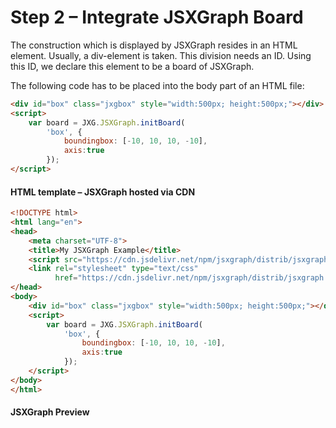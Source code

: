 # Step 2 – Integrate JSXGraph Board  

The construction which is displayed by JSXGraph resides in an HTML element. Usually, a div-element is taken.
This division needs an ID. Using this ID, we declare this element to be a board of JSXGraph.

The following code has to be placed into the body part of an HTML file:

```html
<div id="box" class="jxgbox" style="width:500px; height:500px;"></div>
<script>
    var board = JXG.JSXGraph.initBoard(
        'box', {
            boundingbox: [-10, 10, 10, -10],
            axis:true
        });
</script>
```

#### HTML template – JSXGraph hosted via CDN

```html
<!DOCTYPE html>
<html lang="en">
<head>
    <meta charset="UTF-8">
    <title>My JSXGraph Example</title>
    <script src="https://cdn.jsdelivr.net/npm/jsxgraph/distrib/jsxgraphcore.js"></script>
    <link rel="stylesheet" type="text/css"
          href="https://cdn.jsdelivr.net/npm/jsxgraph/distrib/jsxgraph.css">
</head>
<body>
    <div id="box" class="jxgbox" style="width:500px; height:500px;"></div>
    <script>
        var board = JXG.JSXGraph.initBoard(
            'box', {
                boundingbox: [-10, 10, 10, -10], 
                axis:true
            });
    </script>
</body>
</html>
```

#### JSXGraph Preview